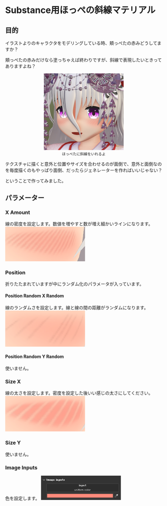 # Substance用ほっぺの斜線マテリアル

## 目的

イラストよりのキャラクタをモデリングしている時、頬っぺたの赤みどうしてますか？

頬っぺたの赤みだけなら塗っちゃえば終わりですが、斜線で表現したいときってありますよね？

<div align="center">
<img src="sample.png" alt="ほっぺたに注目" width="256px"/><br>
<small>ほっぺたに斜線をいれるよ</small>
</div>

テクスチャに描くと意外と位置やサイズを合わせるのが面倒で、意外と面倒なのを毎度描くのもやっぱり面倒、だったらジェネレーターを作ればいいじゃない？

ということで作ってみました。

## パラメーター

### X Amount
線の密度を設定します。数値を増やすと数が増え細かいラインになります。
<img src="xamount.png" alt="X Amount" width="256px"/><br>

### Position
折りたたまれていますが中にランダム化のパラメータが入っています。

#### Position Random X Random
線のランダムさを設定します。線と線の間の距離がランダムになります。
<img src="randomx.png" alt="Position Random X Random" width="256px"/><br>

#### Position Random Y Random
使いません。

### Size X
線の太さを設定します。密度を設定した後いい感じの太さにしてください。
<img src="sizex.png" alt="Size X" width="256px"/><br>

### Size Y
使いません。

### Image Inputs
色を設定します。
<img src="imageinput.png" alt="Image Inputs" width="256px"/><br>


